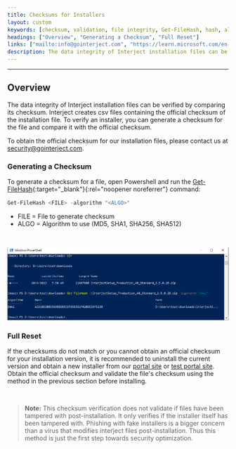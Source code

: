 ```yaml
---
title: Checksums for Installers
layout: custom
keywords: [checksum, validation, file integrity, Get-FileHash, hash, algorithm, value]
headings: ["Overview", "Generating a Checksum", "Full Reset"]
links: ["mailto:info@gointerject.com", "https://learn.microsoft.com/en-us/powershell/module/microsoft.powershell.utility/get-filehash?view=powershell-7.3", "https://portal.gointerject.com/download-interject.html", "https://test-portal.gointerject.com/download-interject.html"]
description: The data integrity of Interject installation files can be verified by comparing its checksum. Interject creates csv files containing the official checksum of the installation file. To verify an installer, you can generate a checksum for the file and compared it with the official checksum.
---
```

* * *

## Overview

The data integrity of Interject installation files can be verified by comparing its checksum. Interject creates csv files containing the official checksum of the installation file. To verify an installer, you can generate a checksum for the file and compare it with the official checksum.

To obtain the official checksum for our installation files, please contact us at [security@gointerject.com](mailto:info@gointerject.com).

### Generating a Checksum

To generate a checksum for a file, open Powershell and run the [Get-FileHash](https://learn.microsoft.com/en-us/powershell/module/microsoft.powershell.utility/get-filehash?view=powershell-7.3){:target="_blank"}{:rel="noopener noreferrer"} command:

```powershell
Get-FileHash <FILE> -algorithm "<ALGO>"
```

* FILE = File to generate checksum
* ALGO = Algorithm to use (MD5, SHA1, SHA256, SHA512)

<br>

![](/images/Installer-Validation/Powershell.png)
<br>

### Full Reset

If the checksums do not match or you cannot obtain an official checksum for your installation version, it is recommended to uninstall the current version and obtain a new installer from our [portal site](https://portal.gointerject.com/download-interject.html) or [test portal site](https://test-portal.gointerject.com/download-interject.html). Obtain the official checksum and validate the file's checksum using the method in the previous section before installing.

<br>

<blockquote class=highlight_note>
<b>Note:</b> This checksum verification does not validate if files have been tampered with post-installation. It only verifies if the installer itself has been tampered with. Phishing with fake installers is a bigger concern than a virus that modifies interject files post-installation. Thus this method is just the first step towards security optimization.
</blockquote>
